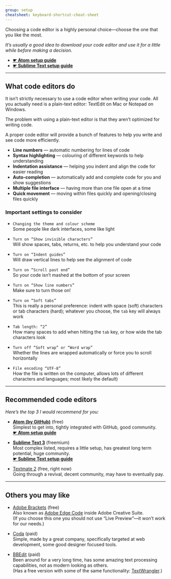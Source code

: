 ```yaml
---
group: setup
cheatsheet: keyboard-shortcut-cheat-sheet
---
```


Choosing a code editor is a highly personal choice—choose the one that you like the most.

*It’s usually a good idea to download your code editor and use it for a little while before making a decision.*

- **[☛ Atom setup guide](/topics/atom/)**
- **[☛ Sublime Text setup guide](/topics/sublime-text/)**

---

## What code editors do

It isn’t strictly necessary to use a code editor when writing your code. All you actually need is a plain-text editor: TextEdit on Mac or Notepad on Windows.

The problem with using a plain-text editor is that they aren’t optimized for writing code.

A proper code editor will provide a bunch of features to help you write and see code more efficiently.

- **Line numbers** — automatic numbering for lines of code
- **Syntax highlighting** — colouring of different keywords to help understanding
- **Indentation assistance** — helping you indent and align the code for easier reading
- **Auto-completion** — automatically add and complete code for you and show suggestions
- **Multiple file interface** — having more than one file open at a time
- **Quick movement** — moving within files quickly and opening/closing files quickly

### Important settings to consider

- `Changing the theme and colour scheme`<br>
	Some people like dark interfaces, some like light

- `Turn on “Show invisible characters”`<br>
	Will show spaces, tabs, returns, etc. to help you understand your code

- `Turn on “Indent guides”`<br>
	Will draw vertical lines to help see the alignment of code

- `Turn on “Scroll past end”`<br>
	So your code isn’t mashed at the bottom of your screen

- `Turn on “Show line numbers”`<br>
	Make sure to turn those on!

- `Turn on “Soft tabs”`<br>
	This is really a personal preference: indent with space (soft) characters or tab characters (hard); whatever you choose, the `tab` key will always work

- `Tab length: “2”`<br>
	How many spaces to add when hitting the `tab` key, or how wide the tab characters look

- `Turn off “Soft wrap” or “Word wrap”`<br>
	Whether the lines are wrapped automatically or force you to scroll horizontally

- `File encoding “UTF-8”`<br>
	How the file is written on the computer, allows lots of different characters and languages; most likely the default)

---

## Recommended code editors

*Here’s the top 3 I would recommend for you:*

- **[Atom (by GitHub)](https://atom.io/)** (free)<br>
	Simplest to get into, tightly integrated with GitHub, good community.<br>
	**[☛ Atom setup guide](/topics/atom/)**

- **[Sublime Text 3](http://www.sublimetext.com/)** (freemium)<br>
	Most complex listed, requires a little setup, has greatest long term potential, huge community.<br>
	**[☛ Sublime Text setup guide](/topics/sublime-text/)**

- [Textmate 2](http://macromates.com/) (free, right now)<br>
	Going through a revival, decent community, may have to eventually pay.

---

## Others you may like

- [Adobe Brackets](http://brackets.io/) (free)<br>
	Also known as [Adobe Edge Code](https://creative.adobe.com/products/code) inside Adobe Creative Suite.<br>
	(If you choose this one you should not use “Live Preview”—it won’t work for our needs.)

- [Coda](https://www.panic.com/coda/) (paid)<br>
	Simple, made by a great company, specifically targeted at web development, some good designer focused tools.

- [BBEdit](http://www.barebones.com/products/bbedit/) (paid)<br>
	Been around for a very long time, has some amazing text processing capabilities, not as modern looking as others.<br>
	(Has a free version with some of the same functionality: [TextWrangler](http://www.barebones.com/products/textwrangler/).)
